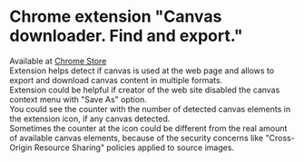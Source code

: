 # Chrome extension "Canvas downloader. Find and export."  
Available at [Chrome Store](https://chrome.google.com/webstore/detail/canvas-detect-and-downloa/dgfcgcafnnbdpojemnkiiilnnghebgja)  
Extension helps detect if canvas is used at the web page and allows to export and download canvas content in multiple formats.  
Extension could be helpful if creator of the web site disabled the canvas context menu with "Save As" option.  
You could see the counter with the number of detected canvas elements in the extension icon, if any canvas detected.  
Sometimes the counter at the icon could be different from the real amount of available canvas elements, because of the security concerns like "Cross-Origin Resource Sharing" policies applied to source images.
